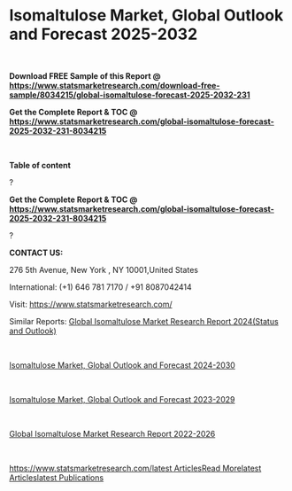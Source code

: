 <h1>Isomaltulose Market, Global Outlook and Forecast 2025-2032</h1><br/><p><strong>Download FREE Sample of this Report @ <a href="https://www.statsmarketresearch.com/download-free-sample/8034215/global-isomaltulose-forecast-2025-2032-231">https://www.statsmarketresearch.com/download-free-sample/8034215/global-isomaltulose-forecast-2025-2032-231</a></strong></p>
 
 
 
 <div><b>Get the Complete Report & TOC @ <a href="https://www.statsmarketresearch.com/global-isomaltulose-forecast-2025-2032-231-8034215">https://www.statsmarketresearch.com/global-isomaltulose-forecast-2025-2032-231-8034215</a></b></div>
 
 
 
 <p><br />
 
 <b>Table of content</b></p>
 
 
 
 <p>? </p>
 
 
 
 <div><b>Get the Complete Report & TOC @ <a href="https://www.statsmarketresearch.com/global-isomaltulose-forecast-2025-2032-231-8034215">https://www.statsmarketresearch.com/global-isomaltulose-forecast-2025-2032-231-8034215</a></b></div>
 
 
 
 <p>? </p>
 
 
 
 <p><b>CONTACT US:</b><br />
 
 276 5th Avenue, New York , NY 10001,United States<br />
 
 International: (+1) 646 781 7170 / +91 8087042414<br />
 
 Visit: <a href="https://www.statsmarketresearch.com/">https://www.statsmarketresearch.com/</a><br />
 
 Similar Reports: <a href="https://www.statsmarketresearch.com/global-isomaltulose-forecast-2025-2032-231-8034215">Global Isomaltulose Market Research Report 2024(Status and Outlook)</a><br />
 
 <br />
 
 <a href="https://www.statsmarketresearch.com/global-isomaltulose-forecast-2025-2032-231-8034215">Isomaltulose Market, Global Outlook and Forecast 2024-2030</a><br />
 
 <br />
 
 <a href="https://www.statsmarketresearch.com/global-isomaltulose-forecast-2025-2032-231-8034215">Isomaltulose Market, Global Outlook and Forecast 2023-2029</a><br />
 
 <br />
 
 <a href="https://www.statsmarketresearch.com/global-isomaltulose-forecast-2025-2032-231-8034215">Global Isomaltulose Market Research Report 2022-2026</a><br />
 
 <br />
 
 <a href="https://gyeongbokgung.com">https://www.statsmarketresearch.com/</a><a href="https://hallyeomaritime.com">latest Articles</a><a href="https://jingwansa.com">Read More</a><a href="https://nguoiviet.jp/">latest Articles</a><a href="https://www.intelmarketresearch.com/">latest Publications</a></p>